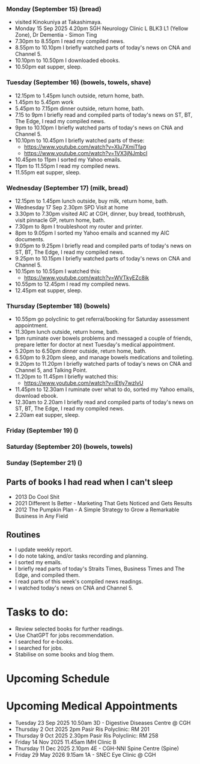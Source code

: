 ### Monday (September 15) (bread)
- visited Kinokuniya at Takashimaya.
- Monday 15 Sep 2025 4.20pm SGH Neurology Clinic L BLK3 L1 (Yellow Zone), Dr Dementia - Simon Ting
- 7.30pm to 8.55pm I read my compiled news.
- 8.55pm to 10.10pm I briefly watched parts of today's news on CNA and Channel 5.
- 10.10pm to 10.50pm I downloaded ebooks.
- 10.50pm eat supper, sleep.

### Tuesday (September 16) (bowels, towels, shave)
- 12.15pm to 1.45pm lunch outside, return home, bath.
- 1.45pm to 5.45pm work
- 5.45pm to 7.15pm dinner outside, return home, bath.
- 7.15 to 9pm I briefly read and compiled parts of today's news on ST, BT, The Edge, I read my compiled news.
- 9pm to 10.10pm I briefly watched parts of today's news on CNA and Channel 5.
- 10.10pm to 10.45pm I briefly watched parts of these:
    - https://www.youtube.com/watch?v=XIu7XmiTfag
    - https://www.youtube.com/watch?v=1VX3jNJmbcI
- 10.45pm to 11pm I sorted my Yahoo emails.
- 11pm to 11.55pm I read my compiled news.
- 11.55pm eat supper, sleep.

### Wednesday (September 17) (milk, bread)
- 12.15pm to 1.45pm lunch outside, buy milk, return home, bath.
- Wednesday 17 Sep 2.30pm SPD Visit at home
- 3.30pm to 7.30pm visited AIC at CGH, dinner, buy bread, toothbrush, visit pinnacle GP, return home, bath.
- 7.30pm to 8pm I troubleshoot my router and printer.
- 8pm to 9.05pm I sorted my Yahoo emails and scanned my AIC documents.
- 9.05pm to 9.25pm I briefly read and compiled parts of today's news on ST, BT, The Edge, I read my compiled news.
- 9.25pm to 10.15pm I briefly watched parts of today's news on CNA and Channel 5.
- 10.15pm to 10.55pm I watched this:
    - https://www.youtube.com/watch?v=WVTkyEZc8ik
- 10.55pm to 12.45pm I read my compiled news.
- 12.45pm eat supper, sleep.

### Thursday (September 18) (bowels)
- 10.55pm go polyclinic to get referral/booking for Saturday assessment appointment.
- 11.30pm lunch outside, return home, bath.
- 1pm ruminate over bowels problems and messaged a couple of friends, prepare letter for doctor at next Tuesday's medical appointment.
- 5.20pm to 6.50pm dinner outside, return home, bath.
- 6.50pm to 9.20pm sleep, and manage bowels medications and toileting.
- 9.20pm to 11.20pm I briefly watched parts of today's news on CNA and Channel 5, and Talking Point.
- 11.20pm to 11.45pm I briefly watched this:
    - https://www.youtube.com/watch?v=lEtly7wzIvU
- 11.45pm to 12.30am I ruminate over what to do, sorted my Yahoo emails, download ebook.
- 12.30am to 2.20am I briefly read and compiled parts of today's news on ST, BT, The Edge, I read my compiled news.
- 2.20am eat supper, sleep.

### Friday (September 19) ()


### Saturday (September 20) (bowels, towels)


### Sunday (September 21) ()







## Parts of books I had read when I can't sleep
- 2013 Do Cool Shit
- 2021 Different Is Better - Marketing That Gets Noticed and Gets Results
- 2012 The Pumpkin Plan - A Simple Strategy to Grow a Remarkable Business in Any Field 

## Routines
- I update weekly report.
- I do note taking, and/or tasks recording and planning.
- I sorted my emails.
- I briefly read parts of today's Straits Times, Business Times and The Edge, and compiled them.
- I read parts of this week's compiled news readings.
- I watched today's news on CNA and Channel 5.

# Tasks to do:
- Review selected books for further readings.
- Use ChatGPT for jobs recommendation.
- I searched for e-books.
- I searched for jobs.
- Stabilise on some books and blog them.

# Upcoming Schedule

# Upcoming Medical Appointments
- Tuesday 23 Sep 2025 10.50am 3D - Digestive Diseases Centre @ CGH
- Thursday 2 Oct 2025 2pm Pasir Ris Polyclinic: RM 201
- Thursday 9 Oct 2025 2.30pm Pasir Ris Polyclinic: RM 258
- Friday 14 Nov 2025 11.45am IMH Clinic B
- Thursday 11 Dec 2025 2.10pm 4E - CGH-NNI Spine Centre (Spine)
- Friday 29 May 2026 9.15am 1A - SNEC Eye Clinic @ CGH
